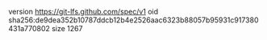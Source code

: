 version https://git-lfs.github.com/spec/v1
oid sha256:de9dea352b10787ddcb12b4e2526aac6323b88057b95931c917380431a770802
size 1267
